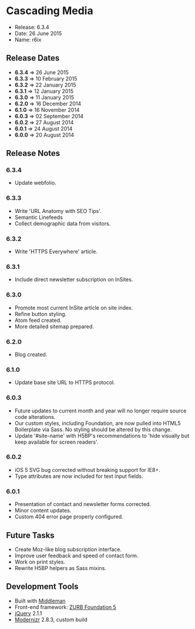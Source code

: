 # Cascading Media
  - Release: 6.3.4
  - Date: 26 June 2015
  - Name: r6ix

## Release Dates
  - **6.3.4** => 26 June 2015
  - **6.3.3** => 10 February 2015
  - **6.3.2** => 22 January 2015
  - **6.3.1** => 12 January 2015
  - **6.3.0** => 11 January 2015
  - **6.2.0** => 16 December 2014
  - **6.1.0** => 16 November 2014
  - **6.0.3** => 02 September 2014
  - **6.0.2** => 27 August 2014
  - **6.0.1** => 24 August 2014
  - **6.0.0** => 20 August 2014

## Release Notes

### 6.3.4
  - Update webfolio.

### 6.3.3
  - Write 'URL Anatomy with SEO Tips'.
  - Semantic Linefeeds
  - Collect demographic data from visitors.

### 6.3.2
  - Write 'HTTPS Everywhere' article.

### 6.3.1
  - Include direct newsletter subscription on InSites.

### 6.3.0
  - Promote most current InSite article on site index.
  - Refine button styling.
  - Atom feed created.
  - More detailed sitemap prepared.

### 6.2.0
  - Blog created.

### 6.1.0
  - Update base site URL to HTTPS protocol.

### 6.0.3
  - Future updates to current month and year will no longer require source code alterations.
  - Our custom styles, including Foundation, are now pulled into HTML5 Boilerplate via Sass. No styling should be altered by this change.
  - Update '#site-name' with H5BP's recommendations to 'hide visually but keep available for screen readers'.

### 6.0.2
  - iOS 5 SVG bug corrected without breaking support for IE8+.
  - Type attributes are now included for text input fields.

### 6.0.1
  - Presentation of contact and newsletter forms corrected.
  - Minor content updates.
  - Custom 404 error page properly configured.

## Future Tasks
  - Create Moz-like blog subscription interface.
  - Improve user feedback and speed of contact form.
  - Work on print styles.
  - Rewrite H5BP helpers as Sass mixins.
 
## Development Tools
  - Built with [Middleman](http://middlemanapp.com)
  - Front-end framework: [ZURB Foundation 5](http://foundation.zurb.com/docs/)
  - [jQuery](http://jquery.com) 2.1.1
  - [Modernizr](http://modernizr.com) 2.8.3, custom build
